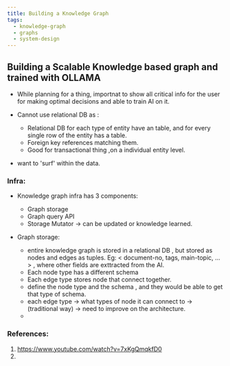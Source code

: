 ```yaml
---
title: Building a Knowledge Graph
tags:
  - knowledge-graph
  - graphs
  - system-design
---
```

## Building a Scalable Knowledge based graph and trained with OLLAMA 

- While planning for a thing, importnat to show all critical info for the user for making optimal decisions and able to train AI on it.
- Cannot use relational DB as :
	- Relational DB for each type of entity have an table, and for every single row of the entity has a table.
	- Foreign key references matching them.
	- Good for transactional thing ,on a individual entity level.

- want to 'surf' within the data.

### Infra:
- Knowledge graph infra has 3 components:
	- Graph storage
	- Graph query API
	- Storage Mutator -> can be updated or knowledge learned.

- Graph storage:
	- entire knowledge graph is stored in a relational DB , but stored as nodes and edges as tuples.
	Eg: < document-no, tags, main-topic, ... > , where other fields are exttracted from the AI.
	- Each node type has a different schema 
	- Each edge type stores node that connect together.
	- define the node type and the schema , and they would be able to get that type of schema.
	- each edge type -> what types of node it can connect to -> (traditional way) -> need to improve on the architecture.
	-  




### References:
1. https://www.youtube.com/watch?v=7xKgQmqkfD0
2. 